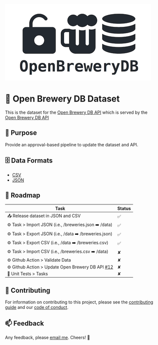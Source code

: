 ![Open Brewery DB Logo](OpenBreweryDBLogo.png)

# 🍻 Open Brewery DB Dataset

This is the dataset for the [Open Brewery DB API](https://www.openbrewerydb.org/) which is served by the [Open Brewery DB API](https://github.com/chrisjm/openbrewerydb-rails-api)

## 🎯 Purpose

Provide an approval-based pipeline to update the dataset and API.

## 🗄 Data Formats

* [CSV](breweries.csv)
* [JSON](breweries.json)

## 🚛 Roadmap

| Task | Status |
| --- | --- |
| 📤 Release dataset in JSON and CSV | ✅ |
| ⚙️ Task > Import JSON (i.e., /breweries.json ➡️ /data) | ✅ |
| ⚙️ Task > Export JSON (i.e., /data ➡️ /breweries.json) | ✅ |
| ⚙️ Task > Export CSV (i.e., /data ➡️ /breweries.csv)   | ✅ |
| ⚙️ Task > Import CSV (i.e., /breweries.csv ➡️ /data) | ✘ |
| ⚙️ Github Action > Validate Data | ✘ |
| ⚙️ Github Action > Update Open Brewery DB API [#12](https://github.com/openbrewerydb/openbrewerydb/issues/12) | ✘ |
| 🤖 Unit Tests > Tasks | ✘ |

## 🤝 Contributing

For information on contributing to this project, please see the [contributing guide](CONTRIBUTING.md) and our [code of conduct](CODE_OF_CONDUCT.md).

## 📫 Feedback

Any feedback, please [email me](mailto:chris@openbrewerydb.org). Cheers! 🍻

